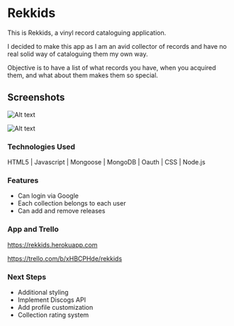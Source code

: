 # Rekkids


This is Rekkids, a vinyl record cataloguing application. 

I decided to make this app as I am an avid collector of
records and have no real solid way of cataloguing them my own way.

Objective is to have a list of what records you have, when you acquired them, 
and what about them makes them so special.

## Screenshots

![Alt text](https://i.imgur.com/Rk008Fg.png)

![Alt text](https://i.imgur.com/gekI0J6.png)


### Technologies Used

HTML5 | Javascript | Mongoose | MongoDB | Oauth |
CSS | Node.js

### Features

- Can login via Google
- Each collection belongs to each user
- Can add and remove releases

### App and Trello

https://rekkids.herokuapp.com

https://trello.com/b/xHBCPHde/rekkids

### Next Steps 

- Additional styling
- Implement Discogs API
- Add profile customization
- Collection rating system
